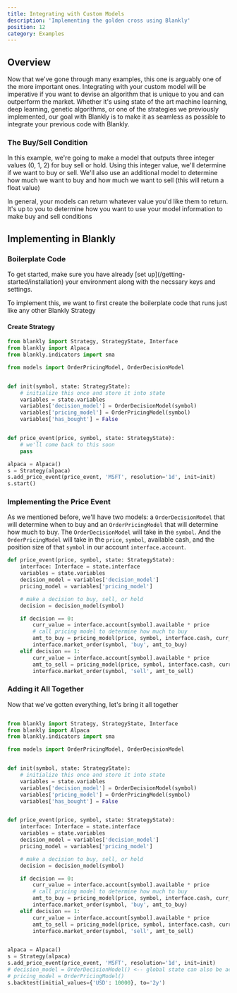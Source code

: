 ```yaml
---
title: Integrating with Custom Models
description: 'Implementing the golden cross using Blankly'
position: 12
category: Examples
---
```


## Overview

Now that we've gone through many examples, this one is arguably one of the more important ones. Integrating with your custom model will be imperative if you want to devise an algorithm that is unique to you and can outperform the market. Whether it's using state of the art machine learning, deep learning, genetic algorithms, or one of the strategies we previously implemented, our goal with Blankly is to make it as seamless as possible to integrate your previous code with Blankly. 

### The Buy/Sell Condition

In this example, we're going to make a model that outputs three integer values (0, 1, 2) for buy sell or hold. Using this integer value, we'll determine if we want to buy or sell. We'll also use an additional model to determine how much we want to buy and how much we want to sell (this will return a float value)

<alert type="info">
In general, your models can return whatever value you'd like them to return. It's up to you to determine how you want to use your model information to make buy and sell conditions
</alert>

## Implementing in Blankly

### Boilerplate Code

<alert>
To get started, make sure you have already [set up](/getting-started/installation) your environment along with the necssary keys and settings. 
</alert>

To implement this, we want to first create the boilerplate code that runs just like any other Blankly Strategy

#### Create Strategy

```python
from blankly import Strategy, StrategyState, Interface
from blankly import Alpaca
from blankly.indicators import sma

from models import OrderPricingModel, OrderDecisionModel


def init(symbol, state: StrategyState):
    # initialize this once and store it into state
    variables = state.variables
    variables['decision_model'] = OrderDecisionModel(symbol)
    variables['pricing_model'] = OrderPricingModel(symbol)
    variables['has_bought'] = False


def price_event(price, symbol, state: StrategyState):
    # we'll come back to this soon
    pass

alpaca = Alpaca()
s = Strategy(alpaca)
s.add_price_event(price_event, 'MSFT', resolution='1d', init=init)
s.start()
```

### Implementing the Price Event

As we mentioned before, we'll have two models: a `OrderDecisionModel` that will determine when to buy and an `OrderPricingModel` that will determine how much to buy. The `OrderDecisionModel` will take in the `symbol`. And the `OrderPricingModel` will take in the `price`, `symbol`, available cash, and the position size of that `symbol` in our account `interface.account`.

```python
def price_event(price, symbol, state: StrategyState):
    interface: Interface = state.interface
    variables = state.variables
    decision_model = variables['decision_model']
    pricing_model = variables['pricing_model']

    # make a decision to buy, sell, or hold
    decision = decision_model(symbol)

    if decision == 0:
        curr_value = interface.account[symbol].available * price
        # call pricing model to determine how much to buy
        amt_to_buy = pricing_model(price, symbol, interface.cash, curr_value)
        interface.market_order(symbol, 'buy', amt_to_buy)
    elif decision == 1:
        curr_value = interface.account[symbol].available * price
        amt_to_sell = pricing_model(price, symbol, interface.cash, curr_value)
        interface.market_order(symbol, 'sell', amt_to_sell)
```

### Adding it All Together

Now that we've gotten everything, let's bring it all together

```python

from blankly import Strategy, StrategyState, Interface
from blankly import Alpaca
from blankly.indicators import sma

from models import OrderPricingModel, OrderDecisionModel


def init(symbol, state: StrategyState):
    # initialize this once and store it into state
    variables = state.variables
    variables['decision_model'] = OrderDecisionModel(symbol)
    variables['pricing_model'] = OrderPricingModel(symbol)
    variables['has_bought'] = False


def price_event(price, symbol, state: StrategyState):
    interface: Interface = state.interface
    variables = state.variables
    decision_model = variables['decision_model']
    pricing_model = variables['pricing_model']

    # make a decision to buy, sell, or hold
    decision = decision_model(symbol)

    if decision == 0:
        curr_value = interface.account[symbol].available * price
        # call pricing model to determine how much to buy
        amt_to_buy = pricing_model(price, symbol, interface.cash, curr_value)
        interface.market_order(symbol, 'buy', amt_to_buy)
    elif decision == 1:
        curr_value = interface.account[symbol].available * price
        amt_to_sell = pricing_model(price, symbol, interface.cash, curr_value)
        interface.market_order(symbol, 'sell', amt_to_sell)


alpaca = Alpaca()
s = Strategy(alpaca)
s.add_price_event(price_event, 'MSFT', resolution='1d', init=init)
# decision_model = OrderDecisionModel() <-- global state can also be accessed in price event functions 
# pricing_model = OrderPricingModel()
s.backtest(initial_values={'USD': 10000}, to='2y')


```